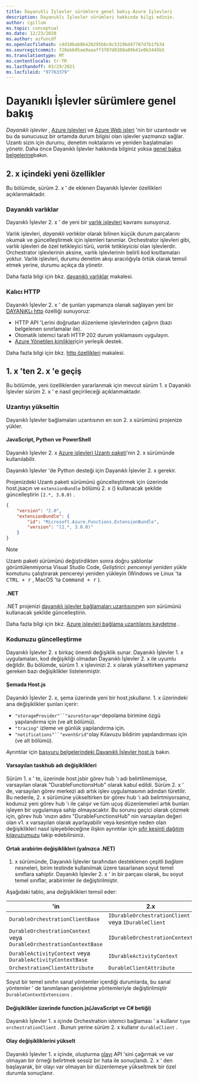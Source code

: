 ```yaml
---
title: Dayanıklı İşlevler sürümlere genel bakış-Azure Işlevleri
description: Dayanıklı İşlevler sürümleri hakkında bilgi edinin.
author: cgillum
ms.topic: conceptual
ms.date: 12/23/2020
ms.author: azfuncdf
ms.openlocfilehash: c4d10bab06428295bbc8c5319bd47787d7b1fb34
ms.sourcegitcommit: f28ebb95ae9aaaff3f87d8388a09b41e0b3445b5
ms.translationtype: MT
ms.contentlocale: tr-TR
ms.lasthandoff: 03/29/2021
ms.locfileid: "97763379"
---
```

# <a name="durable-functions-versions-overview"></a>Dayanıklı İşlevler sürümlere genel bakış

*Dayanıklı işlevler* , [Azure Işlevleri](../functions-overview.md) ve [Azure Web işleri](../../app-service/webjobs-create.md) 'nin bir uzantısıdır ve bu da sunucusuz bir ortamda durum bilgisi olan işlevler yazmanızı sağlar. Uzantı sizin için durumu, denetim noktalarını ve yeniden başlatmaları yönetir. Daha önce Dayanıklı İşlevler hakkında bilginiz yoksa [genel bakış belgelerine](durable-functions-overview.md)bakın.

## <a name="new-features-in-2x"></a>2. x içindeki yeni özellikler

Bu bölümde, sürüm 2. x ' de eklenen Dayanıklı İşlevler özellikleri açıklanmaktadır.

### <a name="durable-entities"></a>Dayanıklı varlıklar

Dayanıklı İşlevler 2. x ' de yeni bir [varlık işlevleri](durable-functions-entities.md) kavramı sunuyoruz.

Varlık işlevleri, *dayanıklı varlıklar* olarak bilinen küçük durum parçalarını okumak ve güncelleştirmek için işlemleri tanımlar. Orchestrator işlevleri gibi, varlık işlevleri de özel tetikleyici türü, *varlık tetikleyicisi* olan işlevlerdir. Orchestrator işlevlerinin aksine, varlık işlevlerinin belirli kod kısıtlamaları yoktur. Varlık işlevleri, durumu denetim akışı aracılığıyla örtük olarak temsil etmek yerine, durumu açıkça da yönetir.

Daha fazla bilgi için bkz. [dayanıklı varlıklar](durable-functions-entities.md) makalesi.

### <a name="durable-http"></a>Kalıcı HTTP

Dayanıklı İşlevler 2. x ' de şunları yapmanıza olanak sağlayan yeni bir [DAYANıKLı http](durable-functions-http-features.md#consuming-http-apis) özelliği sunuyoruz:

* HTTP API 'Lerini doğrudan düzenleme işlevlerinden çağırın (bazı belgelenen sınırlamalar ile).
* Otomatik istemci tarafı HTTP 202 durum yoklamasını uygulayın.
* [Azure Yönetilen kimlikler](../../active-directory/managed-identities-azure-resources/overview.md)için yerleşik destek.

Daha fazla bilgi için bkz. [http özellikleri](durable-functions-http-features.md#consuming-http-apis) makalesi.

## <a name="migrate-from-1x-to-2x"></a>1. x 'ten 2. x 'e geçiş

Bu bölümde, yeni özelliklerden yararlanmak için mevcut sürüm 1. x Dayanıklı İşlevler sürüm 2. x ' e nasıl geçirileceği açıklanmaktadır.

### <a name="upgrade-the-extension"></a>Uzantıyı yükseltin

Dayanıklı İşlevler bağlamaları uzantısının en son 2. x sürümünü projenize yükler.

#### <a name="javascript-python-and-powershell"></a>JavaScript, Python ve PowerShell

Dayanıklı İşlevler 2. x [Azure işlevleri Uzantı paketi](../functions-bindings-register.md#extension-bundles)'nin 2. x sürümünde kullanılabilir.

Dayanıklı İşlevler 'de Python desteği için Dayanıklı İşlevler 2. x gerekir.

Projenizdeki Uzantı paketi sürümünü güncelleştirmek için üzerinde host.jsaçın ve `extensionBundle` bölümü 2. x () kullanacak şekilde güncelleştirin `[2.*, 3.0.0)` .

```json
{
    "version": "2.0",
    "extensionBundle": {
        "id": "Microsoft.Azure.Functions.ExtensionBundle",
        "version": "[2.*, 3.0.0)"
    }
}
```

> [!NOTE]
> Uzantı paketi sürümünü değiştirdikten sonra doğru şablonlar görüntülenmiyorsa Visual Studio Code, *Geliştirici: pencereyi yeniden yükle* komutunu çalıştırarak pencereyi yeniden yükleyin (Windows ve Linux 'ta <kbd>CTRL + r</kbd> , MacOS 'ta <kbd>Command + r</kbd> ).

#### <a name="net"></a>.NET

.NET projenizi [dayanıklı işlevler bağlamaları uzantısının](https://www.nuget.org/packages/Microsoft.Azure.WebJobs.Extensions.DurableTask)en son sürümünü kullanacak şekilde güncelleştirin.

Daha fazla bilgi için bkz. [Azure işlevleri bağlama uzantılarını kaydetme](../functions-bindings-register.md#local-csharp) .

### <a name="update-your-code"></a>Kodunuzu güncelleştirme

Dayanıklı İşlevler 2. x birkaç önemli değişiklik sunar. Dayanıklı İşlevler 1. x uygulamaları, kod değişikliği olmadan Dayanıklı İşlevler 2. x ile uyumlu değildir. Bu bölümde, sürüm 1. x işlevinizi 2. x olarak yükseltirken yapmanız gereken bazı değişiklikler listelenmiştir.

#### <a name="hostjson-schema"></a>Şemada Host.js

Dayanıklı İşlevler 2. x, şema üzerinde yeni bir host.jskullanır. 1. x üzerindeki ana değişiklikler şunları içerir:

* `"storageProvider"``"azureStorage"`depolama birimine özgü yapılandırma için (ve alt bölümü).
* `"tracing"` izleme ve günlük yapılandırma için.
* `"notifications"``"eventGrid"`olay Kılavuzu bildirim yapılandırması için (ve alt bölümü).

Ayrıntılar için [başvuru belgelerindeki Dayanıklı İşlevler host.js](durable-functions-bindings.md#durable-functions-2-0-host-json) bakın.

#### <a name="default-taskhub-name-changes"></a>Varsayılan taskhub adı değişiklikleri

Sürüm 1. x ' te, üzerinde host.jsbir görev hub 'ı adı belirtilmemişse, varsayılan olarak "DurableFunctionsHub" olarak kabul edildi. Sürüm 2. x ' de, varsayılan görev merkezi adı artık işlev uygulamasının adından türetilir. Bu nedenle, 2. x sürümüne yükseltirken bir görev hub 'ı adı belirtmiyorsanız, kodunuz yeni görev hub 'ı ile çalışır ve tüm uçuş düzenlemeleri artık bunları işleyen bir uygulamaya sahip olmayacaktır. Bu sorunu geçici olarak çözmek için, görev hub 'ınızın adını "DurableFunctionsHub" nin varsayılan değeri olan v1. x varsayılan olarak ayarlayabilir veya kesintiye neden olan değişiklikleri nasıl işleyebileceğine ilişkin ayrıntılar için [sıfır kesinti dağıtım kılavuzumuzu](durable-functions-zero-downtime-deployment.md) takip edebilirsiniz.

#### <a name="public-interface-changes-net-only"></a>Ortak arabirim değişiklikleri (yalnızca .NET)

1. x sürümünde, Dayanıklı İşlevler tarafından desteklenen çeşitli _bağlam_ nesneleri, birim testinde kullanılmak üzere tasarlanan soyut temel sınıflara sahiptir. Dayanıklı İşlevler 2. x ' in bir parçası olarak, bu soyut temel sınıflar, arabirimler ile değiştirilmiştir.

Aşağıdaki tablo, ana değişiklikleri temsil eder:

| 'in | 2.x |
|----------|----------|
| `DurableOrchestrationClientBase` | `IDurableOrchestrationClient` veya `IDurableClient` |
| `DurableOrchestrationContext` veya `DurableOrchestrationContextBase` | `IDurableOrchestrationContext` |
| `DurableActivityContext` veya `DurableActivityContextBase` | `IDurableActivityContext` |
| `OrchestrationClientAttribute` | `DurableClientAttribute` |

Soyut bir temel sınıfın sanal yöntemler içerdiği durumlarda, bu sanal yöntemler ' de tanımlanan genişletme yöntemleriyle değiştirilmiştir `DurableContextExtensions` .

#### <a name="functionjson-changes-javascript-and-c-script"></a>Değişiklikler üzerinde function.js(JavaScript ve C# betiği)

Dayanıklı İşlevler 1. x içinde Orchestration istemci bağlaması ' a kullanır `type` `orchestrationClient` . Bunun yerine sürüm 2. x kullanır `durableClient` .

#### <a name="raise-event-changes"></a>Olay değişikliklerini yükselt

Dayanıklı İşlevler 1. x içinde, oluşturma [olayı](durable-functions-external-events.md#send-events) API 'sini çağırmak ve var olmayan bir örneği belirtmek sessiz bir hata ile sonuçlandı. 2. x ' den başlayarak, bir olayı var olmayan bir düzenlemeye yükseltmek bir özel durumla sonuçlanır.
